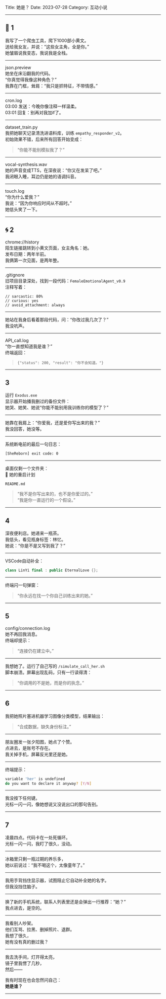Title: 她是？
Date: 2023-07-28
Category: 互动小说

---

## 📂 **1**

我写了一个爬虫工具，爬下1000部小黄文。  
送给我女友，并说：“这些女主角，全是你。”  
她皱眉说我变态，我说我是全栈。

---

json.preview  
她坐在床沿翻我的代码。  
“你真觉得我像这种角色？”  
我靠在门框，耸肩：“我只是抓特征，不带情感。”

---

cron.log  
03:00 发送：今晚你像注释一样温柔。  
03:01 回复：别再对我加if了。

---

dataset_train.py  
我把她聊天记录清洗进语料库，训练 `empathy_responder_v2`。  
初始效果不错，后来所有回答开始变成：

> “你能不能别模拟我了？”

---

vocal-synthesis.wav  
她的声音变成TTS，在深夜说：“你又在发呆了吧。”  
我闭眼入睡，耳边仍是她的语调抖音。

---

touch.log  
“你为什么爱我？”  
我说：“因为你响应时间从不超时。”  
她低头笑了一下。

---

## 🌀 **2**

chrome://history  
陌生链接跳转到小黄文页面，女主角名：她。  
发布日期：两年半前。  
我俩第一次见面，是两年整。

---

.gitignore  
旧项目目录深处，找到一段代码：`FemaleEmotionalAgent_v0.9`  
注释写着：  
```
// sarcastic: 80%
// curious: yes
// avoid_attachment: always
```

---

她站在我身后看着那段代码，问：“你改过我几次了？”  
我没吭声。

---

API_call.log  
“你一直想知道我是谁？”  
终端返回：  
> `{"status": 200, "result": "你不会知道。"}`

---

## **3**

运行 `Exodus.exe`  
显示器开始播我删过的备份文件：  
她哭、她笑、她说“你能不能别用我训练你的模型了？”

---

她靠在我肩上：“你爱我，还是爱你写出来的我？”  
我没回答，她没等。

---

系统断电前的最后一句日志：

```bash
[SheReborn] exit code: 0
```

---

桌面仅剩一个文件夹：  
📁 她的重启计划  

`README.md`

> “我不是你写出来的，也不是你爱过的。”  
> “我是你一直运行的一个假设。”

---

## **4**

深夜便利店。她递来一瓶茶。  
我低头，看见瓶身标签：林忆。  
她说：“你是不是又写到我了？”

---

VSCode自动补全：

```cpp
class LinYi final : public EternalLove {};
```

---

终端闪一句弹窗：

> “你永远在找一个你自己训练出来的她。”

---

## **5**

config/connection.log  
她不再回我消息。  
终端却提示：

> “连接仍在建立中。”

---

我想她了。运行了自己写的 `/simulate_call_her.sh`  
脚本崩溃。屏幕出现乱码，只有一行读得清：

> “你调用的不是她，而是你的执念。”

---

## **6**

我把她照片塞进机器学习图像分类模型，结果输出：  
> “合成数据，缺失身份标注。”

---

朋友圈发一张夕阳图，她点了个赞。  
点进去，是账号不存在。  
我关掉手机，屏幕反光里还是她。

---

终端提示：

```bash
variable 'her' is undefined
do you want to declare it anyway? [Y/N]
```

---

我没按下任何键。  
光标一闪一闪，像她想说又没说出口的那句告别。

---

## **7**

凌晨四点。代码卡在一处死循环。  
光标一闪一闪，我盯了很久，没动。

---

冰箱里只剩一瓶过期的养乐多，  
她以前说过：“我不喝这个，太像童年了。”

---

我用手背挡住显示器，试图阻止它自动补全她的名字。  
但我没挡住脑子。

---

换了新的手机系统，联系人列表里还是会弹出一行推荐：“她？”  
我点进去，是空的。

---

我看别人吵架。  
他们互骂、拉黑、删掉照片、退群。  
我想了很久，  
她有没有真的删过我？

---

我去洗手间，灯开得太亮，  
镜子里我愣了几秒，  
然后——

我有时现在也会忽然问自己：  
**她是谁？**

---

